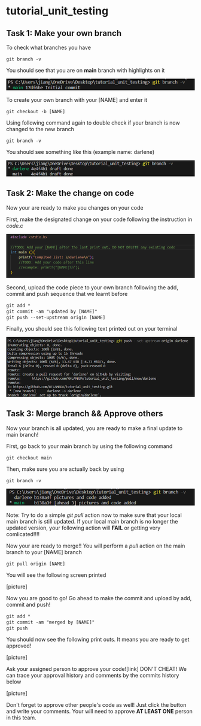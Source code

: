 # tutorial_unit_testing

## Task 1: Make your own branch

To check what branches you have 

    git branch -v

You should see that you are on **main** branch with highlights on it

![image](./imgs/main_branch_init.png)

To create your own branch with your \[NAME\] and enter it

    git checkout -b [NAME]

Using following command again to double check if your branch is now changed to the new branch

    git branch -v

You should see something like this (example name: darlene)

![image](./imgs/new_branch_init.png)

## Task 2: Make the change on code

Now your are ready to make you changes on your code

First, make the designated change on your code following the instruction in *code.c*

![image](./imgs/code_piece.png)

Second, upload the code piece to your own branch following the add, commit and push sequence that we learnt before

    git add *
    git commit -am "updated by [NAME]"
    git push --set-upstream origin [NAME]

Finally, you should see this following text printed out on your terminal

![image](./imgs/code_upload_after_push.png)


## Task 3: Merge branch && Approve others

Now your branch is all updated, you are ready to make a final update to main branch!

First, go back to your main branch by using the following command

    git checkout main

Then, make sure you are actually back by using

    git branch -v

![image](./imgs/main_branch_after.png)

Note: Try to do a simple *git pull* action now to make sure that your local main branch is still updated. If your local main branch is no longer the updated version, your following action will **FAIL** or getting very comlicated!!!!

Now your are ready to merge!! You will perform a *pull* action on the main branch to your [NAME] branch

    git pull origin [NAME]

You will see the following screen printed

[picture]

Now you are good to go! Go ahead to make the commit and upload by add, commit and push!

    git add *
    git commit -am "merged by [NAME]"
    git push

You should now see the following print outs. It means you are ready to get approved!

[picture]

Ask your assigned person to approve your code![link] DON'T CHEAT! We can trace your approval history and comments by the commits history below

[picture]

Don't forget to approve other people's code as well! Just click the button and write your comments. Your will need to approve **AT LEAST ONE** person in this team.

